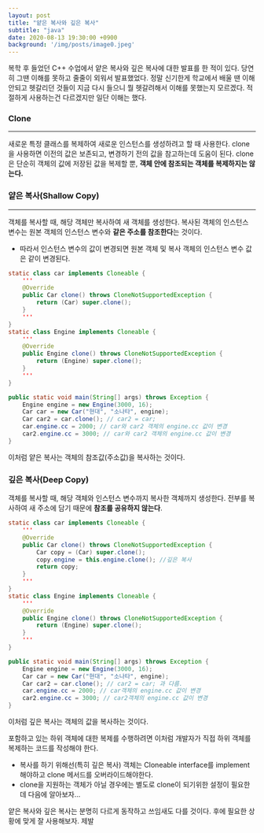 ```yaml
---
layout: post
title: "얕은 복사와 깊은 복사"
subtitle: "java"
date: 2020-08-13 19:30:00 +0900
background: '/img/posts/image0.jpeg'
---
```


복학 후 들었던 C++ 수업에서 얕은 복사와 깊은 복사에 대한 발표를 한 적이 있다. 당연히 그땐 이해를 못하고  줄줄이 외워서 발표했었다. 정말 신기한게 학교에서 배울 땐 이해안되고 헷갈리던 것들이 지금 다시 들으니 뭘 헷갈려해서 이해를 못했는지 모르겠다. 적절하게 사용하는건 다르겠지만 일단 이해는 했다.


### Clone
---
새로운 특정 클래스를 복제하여 새로운 인스턴스를 생성하려고 할 때 사용한다. clone을 사용하면 이전의 값은 보존되고, 변경하기 전의 값을 참고하는데 도움이 된다. clone은 단순히 객체의 값에 저장된 값을 복제할 뿐, **객체 안에 참조되는 객체를 복제하지는 않는다.** 

### 얕은 복사(Shallow Copy)
---
객체를 복사할 때, 해당 객체만 복사하여 새 객체를 생성한다. 복사된 객체의 인스턴스 변수는 원본 객체의 인스턴스 변수와 **같은 주소를 참조한다**는 것이다.

- 따라서 인스턴스 변수의 값이 변경되면 원본 객체 및 복사 객체의 인스턴스 변수 값은 같이 변경된다.

```java
static class car implements Cloneable {
    '''
    @Override
    public Car clone() throws CloneNotSupportedException {
        return (Car) super.clone();
    }
    '''
}
static class Engine implements Cloneable {
    '''
    @Override
    public Engine clone() throws CloneNotSupportedException {
        return (Engine) super.clone();
    }
    '''
}

public static void main(String[] args) throws Exception {
    Engine engine = new Engine(3000, 16);
    Car car = new Car("현대", "소나타", engine);
    Car car2 = car.clone(); // car2 = car;
    car.engine.cc = 2000; // car와 car2 객체의 engine.cc 값이 변경
    car2.engine.cc = 3000; // car와 car2 객체의 engine.cc 값이 변경
}
```

이처럼 얕은 복사는 객체의 참조값(주소값)을 복사하는 것이다.

### 깊은 복사(Deep Copy)

객체를 복사할 때, 해당 객체와 인스턴스 변수까지 복사한 객체까지 생성한다. 전부를 복사하여 새 주소에 담기 때문에 **참조를 공유하지 않는다**.

```java
static class car implements Cloneable {
    '''
    @Override
    public Car clone() throws CloneNotSupportedException {
        Car copy = (Car) super.clone();
        copy.engine = this.engine.clone(); //깊은 복사
        return copy;
    }
    '''
}
static class Engine implements Cloneable {
    '''
    @Override
    public Engine clone() throws CloneNotSupportedException {
        return (Engine) super.clone();
    }
    '''
}

public static void main(String[] args) throws Exception {
    Engine engine = new Engine(3000, 16);
    Car car = new Car("현대", "소나타", engine);
    Car car2 = car.clone(); // car2 = car; 과 다름.
    car.engine.cc = 2000; // car객체의 engine.cc 값이 변경
    car2.engine.cc = 3000; // car2객체의 engine.cc 값이 변경
}
```

이처럼 깊은 복사는 객체의 값을 복사하는 것이다.

포함하고 있는 하위 객체에 대한 복제를 수행하려면 이처럼 개발자가 직접 하위 객체를 복제하는 코드를 작성해야 한다.

- 복사를 하기 위해선(특히 깊은 복사) 객체는 Cloneable interface를 implement해야하고 clone 메서드를 오버라이드해야한다.
- clone을 지원하는 객체가 아닐 경우에는 별도로 clone이 되기위한 설정이 필요한데 다음에 알아보자...

얕은 복사와 깊은 복사는 분명히 다르게 동작하고 쓰임새도 다를 것이다. 후에 필요한 상황에 맞게 잘 사용해보자. 제발 

